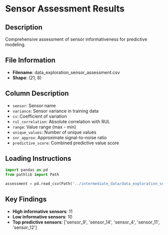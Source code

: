 # Sensor Assessment Results

## Description
Comprehensive assessment of sensor informativeness for predictive modeling.

## File Information
- **Filename**: data_exploration_sensor_assessment.csv
- **Shape**: (21, 8)

## Column Description
- `sensor`: Sensor name
- `variance`: Sensor variance in training data
- `cv`: Coefficient of variation
- `rul_correlation`: Absolute correlation with RUL
- `range`: Value range (max - min)
- `unique_values`: Number of unique values
- `snr_approx`: Approximate signal-to-noise ratio
- `predictive_score`: Combined predictive value score

## Loading Instructions
```python
import pandas as pd
from pathlib import Path

assessment = pd.read_csv(Path('../intermediate_data/data_exploration_sensor_assessment.csv'))
```

## Key Findings
- **High informative sensors**: 11
- **Low informative sensors**: 10
- **Top predictive sensors**: ['sensor_9', 'sensor_14', 'sensor_4', 'sensor_11', 'sensor_12']
